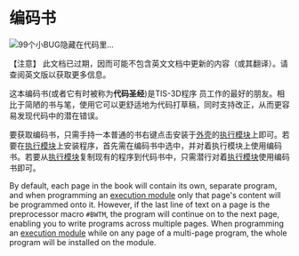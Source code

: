# 编码书

![99个小BUG隐藏在代码里...](item:tis3d:book_code)

【注意】
此文档已过期，因而可能不包含英文文档中更新的内容（或其翻译）。请查阅英文版以获取更多信息。

这本编码书(或者它有时被称为**代码圣经**)是TIS-3D程序 员工作的最好的朋友。相比于简陋的书与笔，使用它可以更舒适地为代码打草稿，同时支持改正，从而更容易发现代码中的潜在错误。

要获取编码书，只需手持一本普通的书右键点击安装于[外壳](..block/casing.md)的[执行模块](module_execution.md)上即可。若要在[执行模块](module_execution.md)上安装程序，首先需在编码书中选中，并对着执行模块上使用编码书。若要从[执行模块](module_execution.md)复制现有的程序到代码书中，只需潜行对着[执行模块](module_execution.md)使用编码书即可。

By default, each page in the book will contain its own, separate program, and when programming an [execution module](module_execution.md) only that page's content will be programmed onto it. However, if the last line of text on a page is the preprocessor macro `#BWTM`, the program will continue on to the next page, enabling you to write programs across multiple pages. When programming an [execution module](module_execution.md) while on any page of a multi-page program, the whole program will be installed on the module.